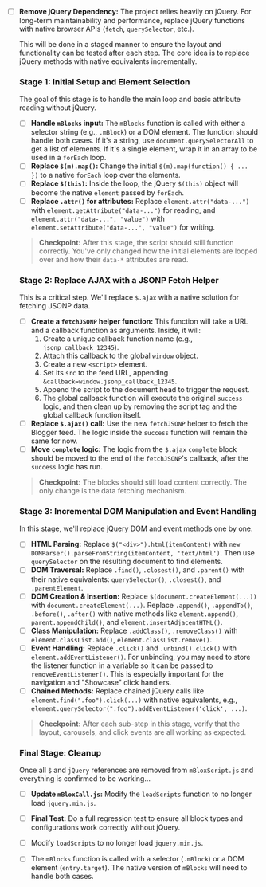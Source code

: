 - [ ] **Remove jQuery Dependency:** The project relies heavily on jQuery. For long-term maintainability and performance, replace jQuery functions with native browser APIs (`fetch`, `querySelector`, etc.).

    This will be done in a staged manner to ensure the layout and functionality can be tested after each step. The core idea is to replace jQuery methods with native equivalents incrementally.

    ### Stage 1: Initial Setup and Element Selection
    The goal of this stage is to handle the main loop and basic attribute reading without jQuery.
    - [ ] **Handle `mBlocks` input:** The `mBlocks` function is called with either a selector string (e.g., `.mBlock`) or a DOM element. The function should handle both cases. If it's a string, use `document.querySelectorAll` to get a list of elements. If it's a single element, wrap it in an array to be used in a `forEach` loop.
    - [ ] **Replace `$(m).map()`:** Change the initial `$(m).map(function() { ... })` to a native `forEach` loop over the elements.
    - [ ] **Replace `$(this)`:** Inside the loop, the jQuery `$(this)` object will become the native `element` passed by `forEach`.
    - [ ] **Replace `.attr()` for attributes:** Replace `element.attr("data-...")` with `element.getAttribute("data-...")` for reading, and `element.attr("data-...", "value")` with `element.setAttribute("data-...", "value")` for writing.

    > **Checkpoint:** After this stage, the script should still function correctly. You've only changed how the initial elements are looped over and how their `data-*` attributes are read.

    ### Stage 2: Replace AJAX with a JSONP Fetch Helper
    This is a critical step. We'll replace `$.ajax` with a native solution for fetching JSONP data.
    - [ ] **Create a `fetchJSONP` helper function:** This function will take a URL and a callback function as arguments. Inside, it will:
        1.  Create a unique callback function name (e.g., `jsonp_callback_12345`).
        2.  Attach this callback to the global `window` object.
        3.  Create a new `<script>` element.
        4.  Set its `src` to the feed URL, appending `&callback=window.jsonp_callback_12345`.
        5.  Append the script to the document head to trigger the request.
        6.  The global callback function will execute the original `success` logic, and then clean up by removing the script tag and the global callback function itself.
    - [ ] **Replace `$.ajax()` call:** Use the new `fetchJSONP` helper to fetch the Blogger feed. The logic inside the `success` function will remain the same for now.
    - [ ] **Move `complete` logic:** The logic from the `$.ajax` `complete` block should be moved to the end of the `fetchJSONP`'s callback, after the `success` logic has run.

    > **Checkpoint:** The blocks should still load content correctly. The only change is the data fetching mechanism.

    ### Stage 3: Incremental DOM Manipulation and Event Handling
    In this stage, we'll replace jQuery DOM and event methods one by one.
    - [ ] **HTML Parsing:** Replace `$("<div>").html(itemContent)` with `new DOMParser().parseFromString(itemContent, 'text/html')`. Then use `querySelector` on the resulting document to find elements.
    - [ ] **DOM Traversal:** Replace `.find()`, `.closest()`, and `.parent()` with their native equivalents: `querySelector()`, `.closest()`, and `.parentElement`.
    - [ ] **DOM Creation & Insertion:** Replace `$(document.createElement(...))` with `document.createElement(...)`. Replace `.append()`, `.appendTo()`, `.before()`, `.after()` with native methods like `element.append()`, `parent.appendChild()`, and `element.insertAdjacentHTML()`.
    - [ ] **Class Manipulation:** Replace `.addClass()`, `.removeClass()` with `element.classList.add()`, `element.classList.remove()`.
    - [ ] **Event Handling:** Replace `.click()` and `.unbind().click()` with `element.addEventListener()`. For unbinding, you may need to store the listener function in a variable so it can be passed to `removeEventListener()`. This is especially important for the navigation and "Showcase" click handlers.
    - [ ] **Chained Methods:** Replace chained jQuery calls like `element.find(".foo").click(...)` with native equivalents, e.g., `element.querySelector(".foo").addEventListener('click', ...)`.

    > **Checkpoint:** After each sub-step in this stage, verify that the layout, carousels, and click events are all working as expected.

    ### Final Stage: Cleanup
    Once all `$` and `jQuery` references are removed from `mBloxScript.js` and everything is confirmed to be working...
    - [ ] **Update `mBloxCall.js`:** Modify the `loadScripts` function to no longer load `jquery.min.js`.
    - [ ] **Final Test:** Do a full regression test to ensure all block types and configurations work correctly without jQuery.

    - [ ] Modify `loadScripts` to no longer load `jquery.min.js`.
    - [ ] The `mBlocks` function is called with a selector (`.mBlock`) or a DOM element (`entry.target`). The native version of `mBlocks` will need to handle both cases.
